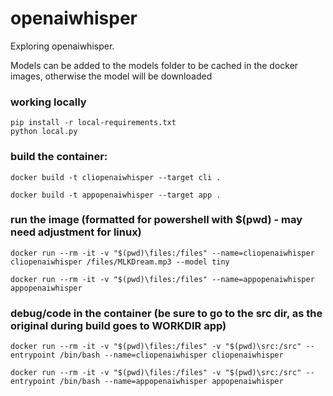 # openaiwhisper

Exploring openaiwhisper.

Models can be added to the models folder to be cached in the docker images, otherwise the model will be downloaded

### working locally
```
pip install -r local-requirements.txt
python local.py
```

### build the container:
```
docker build -t cliopenaiwhisper --target cli .

docker build -t appopenaiwhisper --target app .
```

### run the image (formatted for powershell with $(pwd) - may need adjustment for linux)
```
docker run --rm -it -v "$(pwd)\files:/files" --name=cliopenaiwhisper cliopenaiwhisper /files/MLKDream.mp3 --model tiny

docker run --rm -it -v "$(pwd)\files:/files" --name=appopenaiwhisper appopenaiwhisper
```

###  debug/code in the container (be sure to go to the src dir, as the original during build goes to WORKDIR app)
```
docker run --rm -it -v "$(pwd)\files:/files" -v "$(pwd)\src:/src" --entrypoint /bin/bash --name=cliopenaiwhisper cliopenaiwhisper

docker run --rm -it -v "$(pwd)\files:/files" -v "$(pwd)\src:/src" --entrypoint /bin/bash --name=appopenaiwhisper appopenaiwhisper
```
